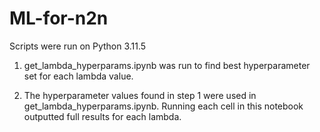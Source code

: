 # ML-for-n2n


Scripts were run on Python 3.11.5

1. get_lambda_hyperparams.ipynb was run to find best hyperparameter set for each lambda value. 

2. The hyperparameter values found in step 1 were used in get_lambda_hyperparams.ipynb. Running each cell in this notebook outputted full results for each lambda. 
